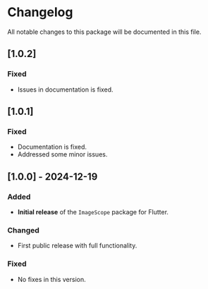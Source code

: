 # Changelog

All notable changes to this package will be documented in this file.

## [1.0.2]
### Fixed
- Issues in documentation is fixed.

## [1.0.1]
### Fixed
- Documentation is fixed.
- Addressed some minor issues.

## [1.0.0] - 2024-12-19
### Added
- **Initial release** of the `ImageScope` package for Flutter.
  
### Changed
- First public release with full functionality.

### Fixed
- No fixes in this version.